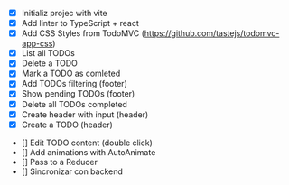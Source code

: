 - [x] Initializ projec with vite
- [x] Add linter to TypeScript + react
- [x] Add CSS Styles from TodoMVC (https://github.com/tastejs/todomvc-app-css)
- [x] List all TODOs
- [x] Delete a TODO
- [x] Mark a TODO as comleted
- [x] Add TODOs filtering (footer)
- [x] Show pending TODOs (footer)
- [x] Delete all TODOs completed
- [x] Create header with input (header)
- [x] Create a TODO (header)
- [] Edit TODO content (double click)
- [] Add animations with AutoAnimate
- [] Pass to a Reducer
- [] Sincronizar con backend